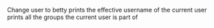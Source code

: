 Change user to betty
prints the effective username of the current user
prints all the groups the current user is part of
